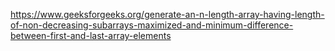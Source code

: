 https://www.geeksforgeeks.org/generate-an-n-length-array-having-length-of-non-decreasing-subarrays-maximized-and-minimum-difference-between-first-and-last-array-elements